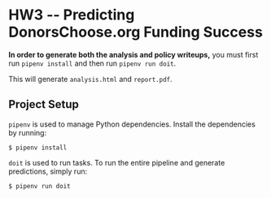 # HW3 -- Predicting DonorsChoose.org Funding Success
**In order to generate both the analysis and policy writeups,** you must first
run `pipenv install` and then run `pipenv run doit`.

This will generate `analysis.html` and `report.pdf`.

## Project Setup
`pipenv` is used to manage Python dependencies. Install the dependencies by
running:
```
$ pipenv install
```

`doit` is used to run tasks. To run the entire pipeline and generate
predictions, simply run:
```
$ pipenv run doit
```
